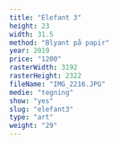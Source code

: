 ```yaml
---
title: "Elefant 3"
height: 23
width: 31.5
method: "Blyant på papir"
year: 2019
price: "1200"
rasterWidth: 3192
rasterHeight: 2322
fileName: "IMG_2216.JPG"
medie: "tegning"
show: "yes"
slug: "elefant3"
type: "art"
weight: "29"
---
```

